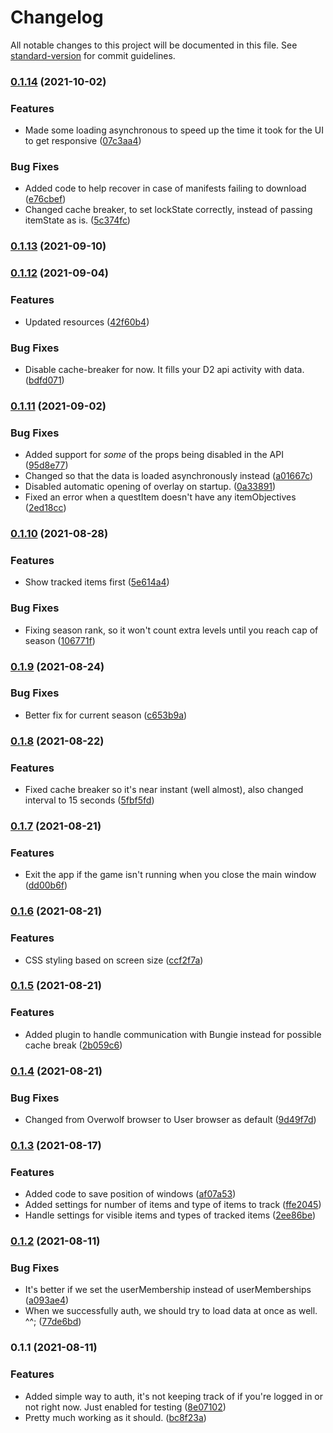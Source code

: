 # Changelog

All notable changes to this project will be documented in this file. See [standard-version](https://github.com/conventional-changelog/standard-version) for commit guidelines.

### [0.1.14](https://github.com/itssimple/destiny2-overlay/compare/v0.1.13...v0.1.14) (2021-10-02)


### Features

* Made some loading asynchronous to speed up the time it took for the UI to get responsive ([07c3aa4](https://github.com/itssimple/destiny2-overlay/commit/07c3aa4822aaf4c41a23e79cdd3a92b6c7faf517))


### Bug Fixes

* Added code to help recover in case of manifests failing to download ([e76cbef](https://github.com/itssimple/destiny2-overlay/commit/e76cbefcd34441c0108772521a0a7094fc7732f5))
* Changed cache breaker, to set lockState correctly, instead of passing itemState as is. ([5c374fc](https://github.com/itssimple/destiny2-overlay/commit/5c374fc5829280234729530890e125d2c5ec5272))

### [0.1.13](https://github.com/itssimple/destiny2-overlay/compare/v0.1.12...v0.1.13) (2021-09-10)

### [0.1.12](https://github.com/itssimple/destiny2-overlay/compare/v0.1.11...v0.1.12) (2021-09-04)


### Features

* Updated resources ([42f60b4](https://github.com/itssimple/destiny2-overlay/commit/42f60b49b0ea8123eb217ede8925823dabd629e2))


### Bug Fixes

* Disable cache-breaker for now. It fills your D2 api activity with data. ([bdfd071](https://github.com/itssimple/destiny2-overlay/commit/bdfd071189b03dc616c22839dfc72385e3ec9742))

### [0.1.11](https://github.com/itssimple/destiny2-overlay/compare/v0.1.10...v0.1.11) (2021-09-02)


### Bug Fixes

* Added support for _some_ of the props being disabled in the API ([95d8e77](https://github.com/itssimple/destiny2-overlay/commit/95d8e7798fde89a3db0cdab2cdabf8a0ed0c7626))
* Changed so that the data is loaded asynchronously instead ([a01667c](https://github.com/itssimple/destiny2-overlay/commit/a01667ce1b05166f609f1a4a04ed1ffe8ff7b1c8))
* Disabled automatic opening of overlay on startup. ([0a33891](https://github.com/itssimple/destiny2-overlay/commit/0a338919352039f798cd019757e7dfc61f04d86a))
* Fixed an error when a questItem doesn't have any itemObjectives ([2ed18cc](https://github.com/itssimple/destiny2-overlay/commit/2ed18ccbc261aeabd35064218f994582ea3a24d7))

### [0.1.10](https://github.com/itssimple/destiny2-overlay/compare/v0.1.9...v0.1.10) (2021-08-28)


### Features

* Show tracked items first ([5e614a4](https://github.com/itssimple/destiny2-overlay/commit/5e614a4dec9662f15f85793bb9b364275b5060c0))


### Bug Fixes

* Fixing season rank, so it won't count extra levels until you reach cap of season ([106771f](https://github.com/itssimple/destiny2-overlay/commit/106771fb70904d1fc0f7bc1d84c0ef74a496a8ce))

### [0.1.9](https://github.com/itssimple/destiny2-overlay/compare/v0.1.8...v0.1.9) (2021-08-24)


### Bug Fixes

* Better fix for current season ([c653b9a](https://github.com/itssimple/destiny2-overlay/commit/c653b9a306685ba23f7d2bdc9ad8ca5ab464a905))

### [0.1.8](https://github.com/itssimple/destiny2-overlay/compare/v0.1.7...v0.1.8) (2021-08-22)


### Features

* Fixed cache breaker so it's near instant (well almost), also changed interval to 15 seconds ([5fbf5fd](https://github.com/itssimple/destiny2-overlay/commit/5fbf5fd06712e1622d2e098a8cb44e213c329bd2))

### [0.1.7](https://github.com/itssimple/destiny2-overlay/compare/v0.1.6...v0.1.7) (2021-08-21)


### Features

* Exit the app if the game isn't running when you close the main window ([dd00b6f](https://github.com/itssimple/destiny2-overlay/commit/dd00b6f36aa70329fae0e11838ba96173d79e1e6))

### [0.1.6](https://github.com/itssimple/destiny2-overlay/compare/v0.1.5...v0.1.6) (2021-08-21)


### Features

* CSS styling based on screen size ([ccf2f7a](https://github.com/itssimple/destiny2-overlay/commit/ccf2f7ad9878858ccb7f4cd96b26f143fc336283))

### [0.1.5](https://github.com/itssimple/destiny2-overlay/compare/v0.1.4...v0.1.5) (2021-08-21)


### Features

* Added plugin to handle communication with Bungie instead for possible cache break ([2b059c6](https://github.com/itssimple/destiny2-overlay/commit/2b059c6f09e2dc242da5e73db3733c0afc614f79))

### [0.1.4](https://github.com/itssimple/destiny2-overlay/compare/v0.1.3...v0.1.4) (2021-08-21)


### Bug Fixes

* Changed from Overwolf browser to User browser as default ([9d49f7d](https://github.com/itssimple/destiny2-overlay/commit/9d49f7df005e89aa782396f0c5e92f650e4516bf))

### [0.1.3](https://github.com/itssimple/overwolf-destiny2-overlay/compare/v0.1.2...v0.1.3) (2021-08-17)


### Features

* Added code to save position of windows ([af07a53](https://github.com/itssimple/overwolf-destiny2-overlay/commit/af07a535ae17867a60aac5357248439c9974fb23))
* Added settings for number of items and type of items to track ([ffe2045](https://github.com/itssimple/overwolf-destiny2-overlay/commit/ffe2045a00a9811450c66dd8d3390b7f613b1428))
* Handle settings for visible items and types of tracked items ([2ee86be](https://github.com/itssimple/overwolf-destiny2-overlay/commit/2ee86be6947f889469a4ca28ad7734306b445f98))

### [0.1.2](https://github.com/itssimple/overwolf-destiny2-overlay/compare/v0.1.1...v0.1.2) (2021-08-11)


### Bug Fixes

* It's better if we set the userMembership instead of userMemberships ([a093ae4](https://github.com/itssimple/overwolf-destiny2-overlay/commit/a093ae40cd22c2d72d71fda758270331147e0e0f))
* When we successfully auth, we should try to load data at once as well. ^^; ([77de6bd](https://github.com/itssimple/overwolf-destiny2-overlay/commit/77de6bd25e3fb6114b7d4b6e938cbb72893862ab))

### 0.1.1 (2021-08-11)


### Features

* Added simple way to auth, it's not keeping track of if you're logged in or not right now. Just enabled for testing ([8e07102](https://github.com/itssimple/overwolf-destiny2-overlay/commit/8e071020ea715f3ccbabcbf066dcf070d4bef7b1))
* Pretty much working as it should. ([bc8f23a](https://github.com/itssimple/overwolf-destiny2-overlay/commit/bc8f23ad9175b898adae178dbc1586de9aeb7371))
